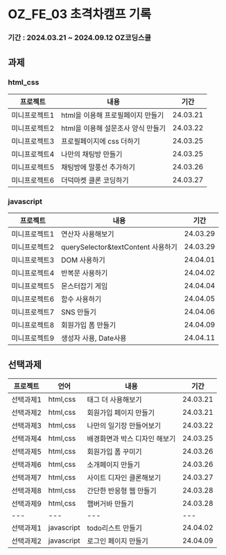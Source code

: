 # OZ_FE_03 초격차캠프 기록

### 기간 : 2024.03.21 ~ 2024.09.12 OZ코딩스쿨

## 과제

### html_css

| 프로젝트      | 내용                               | 기간     |
| ------------- | ---------------------------------- | -------- |
| 미니프로젝트1 | html을 이용해 프로필페이지 만들기  | 24.03.21 |
| 미니프로젝트2 | html을 이용해 설문조사 양식 만들기 | 24.03.22 |
| 미니프로젝트3 | 프로필페이지에 css 더하기          | 24.03.25 |
| 미니프로젝트4 | 나만의 채팅방 만들기               | 24.03.25 |
| 미니프로젝트5 | 채팅방에 말풍선 추가하기           | 24.03.26 |
| 미니프로젝트6 | 더덕마켓 클론 코딩하기             | 24.03.27 |

### javascript

| 프로젝트      | 내용                               | 기간     |
| ------------- | ---------------------------------- | -------- |
| 미니프로젝트1 | 연산자 사용해보기                  | 24.03.29 |
| 미니프로젝트2 | querySelector&textContent 사용하기 | 24.03.29 |
| 미니프로젝트3 | DOM 사용하기                       | 24.04.01 |
| 미니프로젝트4 | 반복문 사용하기                    | 24.04.02 |
| 미니프로젝트5 | 몬스터잡기 게임                    | 24.04.04 |
| 미니프로젝트6 | 함수 사용하기                      | 24.04.05 |
| 미니프로젝트7 | SNS 만들기                         | 24.04.06 |
| 미니프로젝트8 | 회원가입 폼 만들기                 | 24.04.09 |
| 미니프로젝트9 | 생성자 사용, Date사용              | 24.04.11 |

## 선택과제

| 프로젝트  | 언어       | 내용                          | 기간     |
| --------- | ---------- | ----------------------------- | -------- |
| 선택과제1 | html,css   | 태그 더 사용해보기            | 24.03.21 |
| 선택과제2 | html,css   | 회원가입 페이지 만들기        | 24.03.21 |
| 선택과제3 | html,css   | 나만의 일기장 만들어보기      | 24.03.22 |
| 선택과제4 | html,css   | 배경화면과 박스 디자인 해보기 | 24.03.25 |
| 선택과제5 | html,css   | 회원가입 폼 꾸미기            | 24.03.26 |
| 선택과제6 | html,css   | 소개페이지 만들기             | 24.03.26 |
| 선택과제7 | html,css   | 사이트 디자인 클론해보기      | 24.03.27 |
| 선택과제8 | html,css   | 간단한 반응형 웹 만들기       | 24.03.28 |
| 선택과제9 | html,css   | 햄버거바 만들기               | 24.03.28 |
| ---       | ---        | ---                           | ---      |
| 선택과제1 | javascript | todo리스트 만들기             | 24.04.02 |
| 선택과제2 | javascript | 로그인 페이지 만들기          | 24.04.09 |
